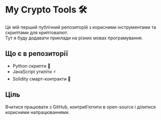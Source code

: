 # My Crypto Tools 🛠️

Це мій перший публічний репозиторій з корисними інструментами та скриптами для криптовалют.  
Тут я буду додавати приклади на різних мовах програмування.

## Що є в репозиторії
- Python скрипти 🐍
- JavaScript утиліти ⚡
- Solidity смарт-контракти 📜

## Ціль
Вчитися працювати з GitHub, контрибʼютити в open-source і ділитися корисними напрацюваннями.
